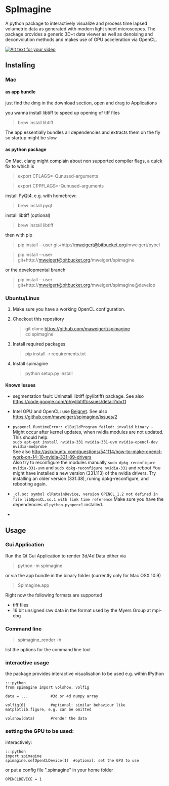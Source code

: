 # SpImagine

A python package to interactively visualize and process  time lapsed volumetric data as generated with modern light sheet microscopes. The package provides a generic 3D+t data viewer as well as denoising and deconvolution methods and makes use of GPU acceleration via OpenCL. 


[![Alt text for your video](poster_vimeo.png)](https://vimeo.com/126597994)

## Installing

### Mac

#### as app bundle

just find the dmg in the download section, open and drag to Applications

you wanna install libtiff to speed up opening of tiff files   
> brew install libtiff

The app essentially bundles all dependencies and extracts them on the fly  so startup might be slow

#### as python package

On Mac, clang might complain about non supported compiler flags, a quick fix to which is

> export CFLAGS=-Qunused-arguments

> export CPPFLAGS=-Qunused-arguments


install PyQt4, e.g. with homebrew:
> brew install pyqt

install libtiff (optional)
> brew install libtiff


then with pip

> pip install --user git+http://mweigert@bitbucket.org/mweigert/pyocl

> pip install --user git+http://mweigert@bitbucket.org/mweigert/spimagine

or the developmental branch

> pip install --user git+http://mweigert@bitbucket.org/mweigert/spimagine@develop


### Ubuntu/Linux
1. Make sure you have a working OpenCL configuration.

2. Checkout this repository
   > git clone https://github.com/maweigert/spimagine  
   > cd spimagine

3. Install required packages
   > pip install -r requirements.txt

4. Install spimagine
   > python setup.py install

#### Known Issues
- segmentation fault:
  Uninstall libtiff (pylibtiff) package. See also https://code.google.com/p/pylibtiff/issues/detail?id=11

- Intel GPU and OpenCL: use [Beignet](http://www.freedesktop.org/wiki/Software/Beignet/).  See also https://github.com/maweigert/spimagine/issues/2

- `pyopencl.RuntimeError: clBuildProgram failed: invalid binary -`
  Might occur after kernel updates, when nvidia modules are not updated. This should help:  
  `sudo apt-get install nvidia-331 nvidia-331-uvm nvidia-opencl-dev nvidia-modprobe`  
  See also http://askubuntu.com/questions/541114/how-to-make-opencl-work-on-14-10-nvidia-331-89-drivers  
  Also try to reconfigure the modules manually `sudo dpkg-reconfigure nvidia-331-uvm` and `sudo dpkg-reconfigure nvidia-331` and reboot
  You might have installed a new version (331.113) of the nvidia drivers. Try installing an older version (331.38), runing dpkg-reconfigure, and rebooting again.


- `_cl.so: symbol clRetainDevice, version OPENCL_1.2 not defined in file libOpenCL.so.1 with link time reference`
  Make sure you have the dependencies of `python-pyopencl` installed.

- 


## Usage

### Gui Application

Run the  Qt Gui Application to render 3d/4d Data either via  


> python -m spimagine

or via the app bundle in the binary folder (currently only for Mac OSX 10.9) 

> SpImagine.app


Right now the following formats are supported

- tiff files
- 16 bit unsigned raw data in the format used by the Myers Group at mpi-cbg

### Command line

> spimagine_render -h

list the options for the command line tool



### interactive usage

the package provides interactive visualisation to be used e.g. within IPython

    :::python 
	from spimagine import volshow, volfig

	data = ...          #3d or 4d numpy array
	
	volfig(0)           #optional: similar behaviour like matplotlib.figure, e.g. can be omitted
	
	volshow(data)       #render the data

### setting the GPU to be used:

interactively:

    :::python 
	import spimagine 
	spimagine.setOpenCLDevice(1)  #optional: set the GPU to use


or put a config file ".spimagine" in your home folder

    OPENCLDEVICE = 1
